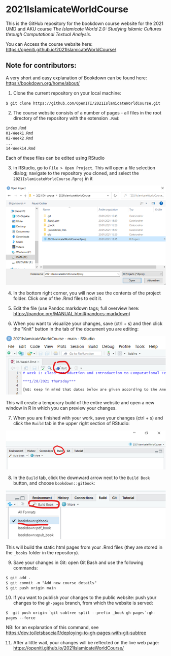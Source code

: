 # 2021IslamicateWorldCourse

This is the GitHub repository for the bookdown course website for the 2021 UMD and AKU course *The Islamicate World 2.0: Studying Islamic Cultures through Computational Textual Analysis*.

You can Access the course website here: https://openiti.github.io/2021IslamicateWorldCourse/

## Note for contributors: 

A very short and easy explanation of Bookdown can be found here: https://bookdown.org/home/about/

1. Clone the current repository on your local machine: 

`$ git clone https://github.com/OpenITI/2021IslamicateWorldCourse.git`

2. The course website consists of a number of pages - all files in the root directory of the repository with the extension `.Rmd`: 

```
index.Rmd
01-Week1.Rmd
02-Week2.Rmd
...
14-Week14.Rmd
```

Each of these files can be edited using RStudio

3. in RStudio, go to `File > Open Project`. This will open a file selection dialog; navigate to the repository you cloned, and select the `2021IslamicateWorldCourse.Rproj` in it

![Select Rproj](img/Rproj.png)

4. In the bottom right corner, you will now see the contents of the project folder. Click one of the .Rmd files to edit it. 

5. Edit the file (use Pandoc markdown tags; full overview here: https://pandoc.org/MANUAL.html#pandocs-markdown)

6. When you want to visualize your changes, save (ctrl + s) and then click the "Knit" button in the tab of the document you are editing:

![knit](img/knit.png)

This will create a temporary build of the entire website and open a new window in R in which you can preview your changes. 

7. When you are finished with your work, save your changes (ctrl + s) and click the `Build` tab in the upper right section of RStudio:

![build](img/build.png)

8. In the `Build` tab, click the downward arrow next to the `Build Book` button, and choose `bookdown::gitbook`: 

![build gitbook](img/build_gitbook.png)

This will build the static html pages from your .Rmd files (they are stored in the `_books` folder in the repository).

9. Save your changes in Git: open Git Bash and use the following commands: 

```
$ git add .
$ git commit -m "Add new course details"
$ git push origin main
```

10. If you want to publish your changes to the public website: push your changes to the `gh-pages` branch, from which the website is served:

```
$  git push origin `git subtree split --prefix _book gh-pages`:gh-pages --force
```

NB: for an explanation of this command, see https://dev.to/letsbsocial1/deploying-to-gh-pages-with-git-subtree

11. After a little wait, your changes will be reflected on the live web page: https://openiti.github.io/2021IslamicateWorldCourse/
